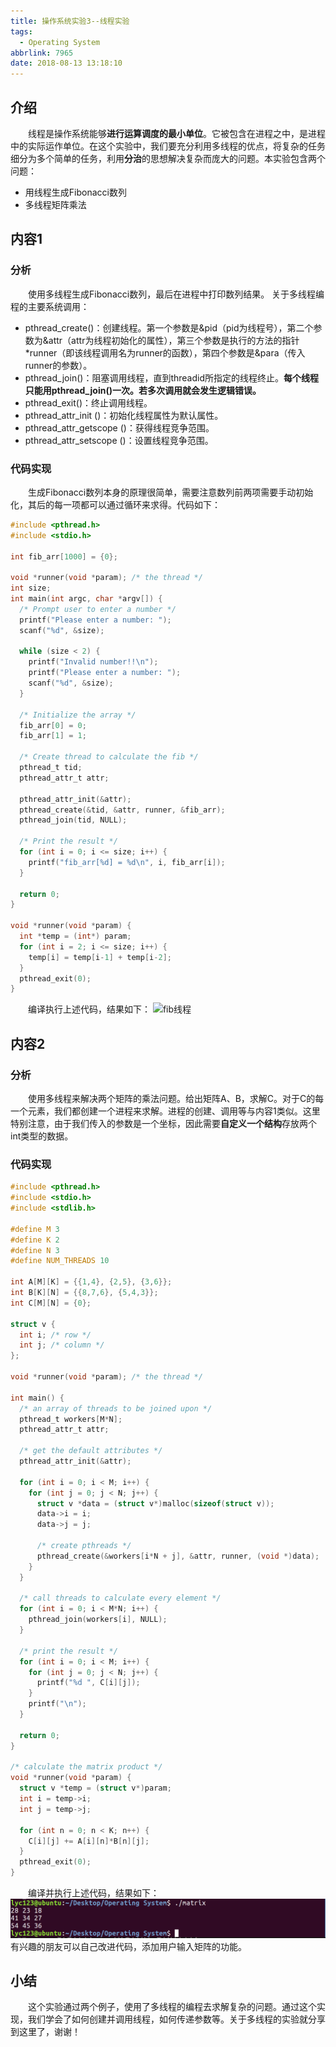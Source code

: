 ```yaml
---
title: 操作系统实验3--线程实验
tags:
  - Operating System
abbrlink: 7965
date: 2018-08-13 13:18:10
---
```

## 介绍
&emsp;&emsp;线程是操作系统能够**进行运算调度的最小单位**。它被包含在进程之中，是进程中的实际运作单位。在这个实验中，我们要充分利用多线程的优点，将复杂的任务细分为多个简单的任务，利用**分治**的思想解决复杂而庞大的问题。本实验包含两个问题：
  + 用线程生成Fibonacci数列
  + 多线程矩阵乘法
<!-- more -->

## 内容1
### 分析
&emsp;&emsp;使用多线程生成Fibonacci数列，最后在进程中打印数列结果。
关于多线程编程的主要系统调用：
  + pthread_create()：创建线程。第一个参数是&pid（pid为线程号），第二个参数为&attr（attr为线程初始化的属性），第三个参数是执行的方法的指针*runner（即该线程调用名为runner的函数），第四个参数是&para（传入runner的参数）。
  + pthread_join()：阻塞调用线程，直到threadid所指定的线程终止。**每个线程只能用pthread_join()一次。若多次调用就会发生逻辑错误。**
  + pthread_exit()：终止调用线程。
  + pthread_attr_init ()：初始化线程属性为默认属性。
  + pthread_attr_getscope ()：获得线程竞争范围。
  + pthread_attr_setscope ()：设置线程竞争范围。

### 代码实现
&emsp;&emsp;生成Fibonacci数列本身的原理很简单，需要注意数列前两项需要手动初始化，其后的每一项都可以通过循环来求得。代码如下：
```C
#include <pthread.h>
#include <stdio.h>

int fib_arr[1000] = {0};

void *runner(void *param); /* the thread */
int size;
int main(int argc, char *argv[]) {
  /* Prompt user to enter a number */
  printf("Please enter a number: ");
  scanf("%d", &size);

  while (size < 2) {
    printf("Invalid number!!\n");
    printf("Please enter a number: ");
    scanf("%d", &size);
  }

  /* Initialize the array */
  fib_arr[0] = 0;
  fib_arr[1] = 1;

  /* Create thread to calculate the fib */
  pthread_t tid;
  pthread_attr_t attr;

  pthread_attr_init(&attr);
  pthread_create(&tid, &attr, runner, &fib_arr);
  pthread_join(tid, NULL);

  /* Print the result */
  for (int i = 0; i <= size; i++) {
    printf("fib_arr[%d] = %d\n", i, fib_arr[i]);
  }

  return 0;
}

void *runner(void *param) {
  int *temp = (int*) param;
  for (int i = 2; i <= size; i++) {
    temp[i] = temp[i-1] + temp[i-2];
  }
  pthread_exit(0);
}
```
&emsp;&emsp;编译执行上述代码，结果如下：
![fib线程](/images/fib线程.png)

## 内容2
### 分析
&emsp;&emsp;使用多线程来解决两个矩阵的乘法问题。给出矩阵A、B，求解C。对于C的每一个元素，我们都创建一个进程来求解。进程的创建、调用等与内容1类似。这里特别注意，由于我们传入的参数是一个坐标，因此需要**自定义一个结构**存放两个int类型的数据。
### 代码实现
```C
#include <pthread.h>
#include <stdio.h>
#include <stdlib.h>

#define M 3
#define K 2
#define N 3
#define NUM_THREADS 10

int A[M][K] = {{1,4}, {2,5}, {3,6}};
int B[K][N] = {{8,7,6}, {5,4,3}};
int C[M][N] = {0};

struct v {
  int i; /* row */
  int j; /* column */
};

void *runner(void *param); /* the thread */

int main() {
  /* an array of threads to be joined upon */
  pthread_t workers[M*N];
  pthread_attr_t attr;

  /* get the default attributes */
  pthread_attr_init(&attr);

  for (int i = 0; i < M; i++) {
    for (int j = 0; j < N; j++) {
      struct v *data = (struct v*)malloc(sizeof(struct v));
      data->i = i;
      data->j = j;

      /* create pthreads */
      pthread_create(&workers[i*N + j], &attr, runner, (void *)data);
    }
  }

  /* call threads to calculate every element */
  for (int i = 0; i < M*N; i++) {
    pthread_join(workers[i], NULL);
  }

  /* print the result */
  for (int i = 0; i < M; i++) {
    for (int j = 0; j < N; j++) {
      printf("%d ", C[i][j]);
    }
    printf("\n");
  }

  return 0;
}

/* calculate the matrix product */
void *runner(void *param) {
  struct v *temp = (struct v*)param;
  int i = temp->i;
  int j = temp->j;

  for (int n = 0; n < K; n++) {
    C[i][j] += A[i][n]*B[n][j];
  }
  pthread_exit(0);
}
```
&emsp;&emsp;编译并执行上述代码，结果如下：
![matrix结果](/images/matrix.png)
有兴趣的朋友可以自己改进代码，添加用户输入矩阵的功能。

## 小结
&emsp;&emsp;这个实验通过两个例子，使用了多线程的编程去求解复杂的问题。通过这个实现，我们学会了如何创建并调用线程，如何传递参数等。关于多线程的实验就分享到这里了，谢谢！
